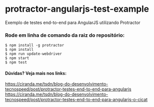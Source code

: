 # protractor-angularjs-test-example
Exemplo de testes end-to-end para AngularJS utilizando Protractor

### Rode em linha de comando da raiz do repositório:

```
$ npm install -g protractor
$ npm install
$ npm run update-webdriver
$ npm start
$ npm test
```


#### Dúvidas? Veja mais nos links:

https://ciranda.me/tsdn/blog-do-desenvolvimento-tecnospeed/post/protractor-testes-end-to-end-para-angularjs
https://ciranda.me/tsdn/blog-do-desenvolvimento-tecnospeed/post/protractor-testes-end-to-end-para-angularjs-o-cicat

